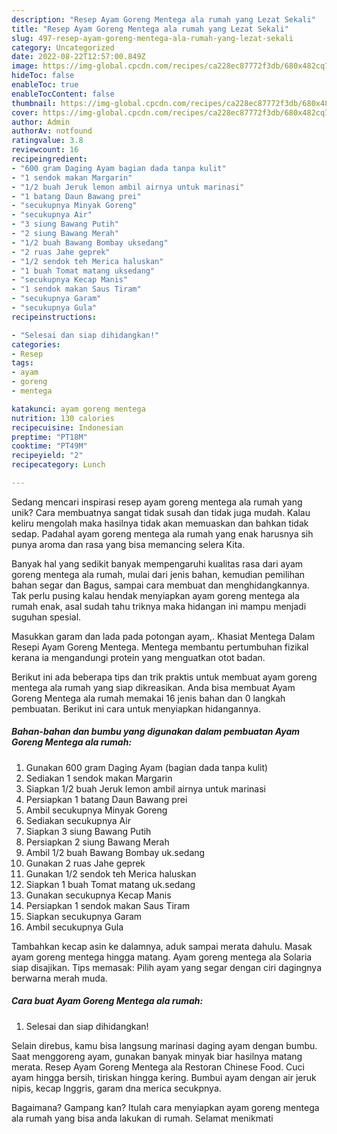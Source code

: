 ```yaml
---
description: "Resep Ayam Goreng Mentega ala rumah yang Lezat Sekali"
title: "Resep Ayam Goreng Mentega ala rumah yang Lezat Sekali"
slug: 497-resep-ayam-goreng-mentega-ala-rumah-yang-lezat-sekali
category: Uncategorized
date: 2022-08-22T12:57:00.849Z
image: https://img-global.cpcdn.com/recipes/ca228ec87772f3db/680x482cq70/ayam-goreng-mentega-ala-rumah-foto-resep-utama.jpg
hideToc: false
enableToc: true
enableTocContent: false
thumbnail: https://img-global.cpcdn.com/recipes/ca228ec87772f3db/680x482cq70/ayam-goreng-mentega-ala-rumah-foto-resep-utama.jpg
cover: https://img-global.cpcdn.com/recipes/ca228ec87772f3db/680x482cq70/ayam-goreng-mentega-ala-rumah-foto-resep-utama.jpg
author: Admin
authorAv: notfound
ratingvalue: 3.8
reviewcount: 16
recipeingredient:
- "600 gram Daging Ayam bagian dada tanpa kulit"
- "1 sendok makan Margarin"
- "1/2 buah Jeruk lemon ambil airnya untuk marinasi"
- "1 batang Daun Bawang prei"
- "secukupnya Minyak Goreng"
- "secukupnya Air"
- "3 siung Bawang Putih"
- "2 siung Bawang Merah"
- "1/2 buah Bawang Bombay uksedang"
- "2 ruas Jahe geprek"
- "1/2 sendok teh Merica haluskan"
- "1 buah Tomat matang uksedang"
- "secukupnya Kecap Manis"
- "1 sendok makan Saus Tiram"
- "secukupnya Garam"
- "secukupnya Gula"
recipeinstructions:

- "Selesai dan siap dihidangkan!"
categories:
- Resep
tags:
- ayam
- goreng
- mentega

katakunci: ayam goreng mentega 
nutrition: 130 calories
recipecuisine: Indonesian
preptime: "PT18M"
cooktime: "PT49M"
recipeyield: "2"
recipecategory: Lunch

---
```





Sedang mencari inspirasi resep ayam goreng mentega ala rumah yang unik? Cara membuatnya sangat tidak susah dan tidak juga mudah. Kalau keliru mengolah maka hasilnya tidak akan memuaskan dan bahkan tidak sedap. Padahal ayam goreng mentega ala rumah yang enak harusnya sih punya aroma dan rasa yang bisa memancing selera Kita.





Banyak hal yang sedikit banyak mempengaruhi kualitas rasa dari ayam goreng mentega ala rumah, mulai dari jenis bahan, kemudian pemilihan bahan segar dan Bagus, sampai cara membuat dan menghidangkannya. Tak perlu pusing kalau hendak menyiapkan ayam goreng mentega ala rumah enak,      asal sudah tahu triknya maka hidangan ini mampu menjadi suguhan spesial.














Masukkan garam dan lada pada potongan ayam,. Khasiat Mentega Dalam Resepi Ayam Goreng Mentega. Mentega membantu pertumbuhan fizikal kerana ia mengandungi protein yang menguatkan otot badan.






Berikut ini ada beberapa tips dan trik praktis untuk membuat ayam goreng mentega ala rumah yang siap dikreasikan. Anda bisa membuat Ayam Goreng Mentega ala rumah memakai 16 jenis bahan dan 0 langkah pembuatan. Berikut ini cara untuk menyiapkan hidangannya.

<!--inarticleads1-->

##### Bahan-bahan dan bumbu yang digunakan dalam pembuatan Ayam Goreng Mentega ala rumah:

1. Gunakan 600 gram Daging Ayam (bagian dada tanpa kulit)
1. Sediakan 1 sendok makan Margarin
1. Siapkan 1/2 buah Jeruk lemon ambil airnya untuk marinasi
1. Persiapkan 1 batang Daun Bawang prei
1. Ambil secukupnya Minyak Goreng
1. Sediakan secukupnya Air
1. Siapkan 3 siung Bawang Putih
1. Persiapkan 2 siung Bawang Merah
1. Ambil 1/2 buah Bawang Bombay uk.sedang
1. Gunakan 2 ruas Jahe geprek
1. Gunakan 1/2 sendok teh Merica haluskan
1. Siapkan 1 buah Tomat matang uk.sedang
1. Gunakan secukupnya Kecap Manis
1. Persiapkan 1 sendok makan Saus Tiram
1. Siapkan secukupnya Garam
1. Ambil secukupnya Gula


Tambahkan kecap asin ke dalamnya, aduk sampai merata dahulu. Masak ayam goreng mentega hingga matang. Ayam goreng mentega ala Solaria siap disajikan. Tips memasak: Pilih ayam yang segar dengan ciri dagingnya berwarna merah muda. 

<!--inarticleads2-->

##### Cara buat Ayam Goreng Mentega ala rumah:


1. Selesai dan siap dihidangkan!

Selain direbus, kamu bisa langsung marinasi daging ayam dengan bumbu. Saat menggoreng ayam, gunakan banyak minyak biar hasilnya matang merata. Resep Ayam Goreng Mentega ala Restoran Chinese Food. Cuci ayam hingga bersih, tiriskan hingga kering. Bumbui ayam dengan air jeruk nipis, kecap Inggris, garam dna merica secukpnya. 

Bagaimana? Gampang kan? Itulah cara menyiapkan ayam goreng mentega ala rumah yang bisa anda lakukan di rumah. Selamat menikmati
